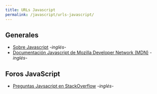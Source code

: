 ```yaml
---
title: URLs Javascript
permalink: /javascript/urls-javascript/
---
```



## Generales

* [Sobre Javascript](https://developer.mozilla.org/en-US/docs/Web/JavaScript/About_JavaScript)  *-inglés-*
* [Documentación Javascript de Mozilla Developer Network (MDN)](https://developer.mozilla.org/en-US/docs/Web/JavaScript) *-inglés-*



## Foros JavaScript
* [Preguntas Javsacript en StackOverflow](https://stackoverflow.com/questions/tagged/javascript) *-inglés-*
